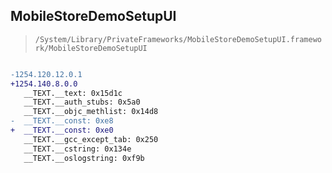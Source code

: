 ## MobileStoreDemoSetupUI

> `/System/Library/PrivateFrameworks/MobileStoreDemoSetupUI.framework/MobileStoreDemoSetupUI`

```diff

-1254.120.12.0.1
+1254.140.8.0.0
   __TEXT.__text: 0x15d1c
   __TEXT.__auth_stubs: 0x5a0
   __TEXT.__objc_methlist: 0x14d8
-  __TEXT.__const: 0xe8
+  __TEXT.__const: 0xe0
   __TEXT.__gcc_except_tab: 0x250
   __TEXT.__cstring: 0x134e
   __TEXT.__oslogstring: 0xf9b

```
